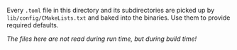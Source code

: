 Every `.toml` file in this directory and its subdirectories are picked up by
`lib/config/CMakeLists.txt` and baked into the binaries.
Use them to provide required defaults.

*The files here are not read during run time, but during build time!*
